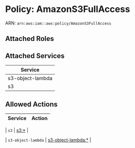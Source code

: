 # Policy: AmazonS3FullAccess

ARN: `arn:aws:iam::aws:policy/AmazonS3FullAccess`

## Attached Roles

## Attached Services

| Service |
|---------|
| s3-object-lambda |
| s3 |

## Allowed Actions

| Service | Action |
|:-------:|--------|

| `s3` | [s3:*](../actions.md#s3:all) |

| `s3-object-lambda` | [s3-object-lambda:*](../actions.md#s3-object-lambda:all) |
